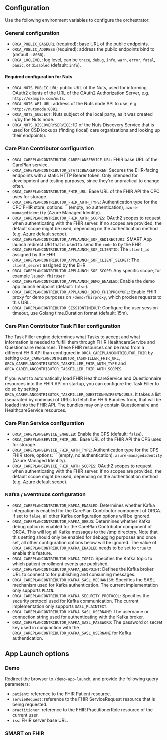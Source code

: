 ## Configuration
Use the following environment variables to configure the orchestrator:


### General configuration
- `ORCA_PUBLIC_BASEURL` (required): base URL of the public endpoints.
- `ORCA_PUBLIC_ADDRESS` (required): address the public endpoints bind to (default: `:8080`).
- `ORCA_LOGLEVEL`: log level, can be `trace`, `debug`, `info`, `warn`, `error`, `fatal`, `panic`, or `disabled` (default: `info`).

#### Required configuration for Nuts
- `ORCA_NUTS_PUBLIC_URL`: public URL of the Nuts, used for informing OAuth2 clients of the URL of the OAuth2 Authorization Server, e.g. `http://example.com/nuts`.
- `ORCA_NUTS_API_URL`: address of the Nuts node API to use, e.g. `http://nutsnode:8081`.
- `ORCA_NUTS_SUBJECT`: Nuts subject of the local party, as it was created in/by the Nuts node.
- `ORCA_NUTS_DISCOVERYSERVICE`: ID of the Nuts Discovery Service that is used for CSD lookups (finding (local) care organizations and looking up their endpoints).

### Care Plan Contributor configuration
- `ORCA_CAREPLANCONTRIBUTOR_CAREPLANSERVICE_URL`: FHIR base URL of the CarePlan service.
- `ORCA_CAREPLANCONTRIBUTOR_STATICBEARERTOKEN`: Secures the EHR-facing endpoints with a static HTTP Bearer token. Only intended for development and testing purposes, since they're unpractical to change often.
- `ORCA_CAREPLANCONTRIBUTOR_FHIR_URL`: Base URL of the FHIR API the CPC uses for storage.
- `ORCA_CAREPLANCONTRIBUTOR_FHIR_AUTH_TYPE`: Authentication type for the CPC FHIR store, options: `` (empty, no authentication), `azure-managedidentity` (Azure Managed Identity).
- `ORCA_CAREPLANCONTRIBUTOR_FHIR_AUTH_SCOPES`: OAuth2 scopes to request when authenticating with the FHIR server. If no scopes are provided, the default scope might be used, depending on the authentication method (e.g. Azure default scope).
- `ORCA_CAREPLANCONTRIBUTOR_APPLAUNCH_SOF_REDIRECTURI`: SMART App launch redirect URI that is used to send the `code` to by the EHR
- `ORCA_CAREPLANCONTRIBUTOR_APPLAUNCH_SOF_CLIENTID`:  The `client_id` assigned by the EHR
- `ORCA_CAREPLANCONTRIBUTOR_APPLAUNCH_SOF_CLIENT_SECRET`: The `client_secret` assigned by the EHR
- `ORCA_CAREPLANCONTRIBUTOR_APPLAUNCH_SOF_SCOPE`: Any specific scope, for example `launch fhirUser`
- `ORCA_CAREPLANCONTRIBUTOR_APPLAUNCH_DEMO_ENABLED`: Enable the demo app launch endpoint (default: `false`).
- `ORCA_CAREPLANCONTRIBUTOR_APPLAUNCH_DEMO_FHIRPROXYURL`: Enable FHIR proxy for demo purposes on `/demo/fhirproxy`, which proxies requests to this URL.
- `ORCA_CAREPLANCONTRIBUTOR_SESSIONTIMEOUT`: Configure the user session timeout, use Golang time.Duration format (default: 15m).

### Care Plan Contributor Task Filler configuration
The Task Filler engine determines what Tasks to accept and what information is needed to fulfill them through FHIR HealthcareService and Questionnaire resources.
These FHIR resources can be read from a different FHIR API than configured in `ORCA_CAREPLANCONTRIBUTOR_FHIR` by setting 
`ORCA_CAREPLANCONTRIBUTOR_TASKFILLER_FHIR_URL`, `ORCA_CAREPLANCONTRIBUTOR_TASKFILLER_FHIR_AUTH_TYPE` and `ORCA_CAREPLANCONTRIBUTOR_TASKFILLER_FHIR_AUTH_SCOPES`.

If you want to automatically load FHIR HealthcareService and Questionnaire resources into the FHIR API on startup,
you can configure the Task Filler to do so by setting `ORCA_CAREPLANCONTRIBUTOR_TASKFILLER_QUESTIONNAIRESYNCURLS`.
It takes a list (separated by commas) of URLs to fetch the FHIR Bundles from, that will be loaded into the FHIR API.
The bundles may only contain Questionnaire and HealthcareService resources.

### Care Plan Service configuration
- `ORCA_CAREPLANSERVICE_ENABLED`: Enable the CPS (default: `false`).
- `ORCA_CAREPLANSERVICE_FHIR_URL`: Base URL of the FHIR API the CPS uses for storage.
- `ORCA_CAREPLANSERVICE_FHIR_AUTH_TYPE`: Authentication type for the CPS FHIR store, options: `` (empty, no authentication), `azure-managedidentity` (Azure Managed Identity).
- `ORCA_CAREPLANSERVICE_FHIR_AUTH_SCOPES`: OAuth2 scopes to request when authenticating with the FHIR server. If no scopes are provided, the default scope might be used, depending on the authentication method (e.g. Azure default scope).

### Kafka / Eventhubs configuration

* `ORCA_CAREPLANCONTRIBUTOR_KAFKA_ENABLED`: Determines whether Kafka integration is enabled for the CarePlan Contributor component of ORCA. If set to `false`, all other Kafka configuration options will be ignored.
* `ORCA_CAREPLANCONTRIBUTOR_KAFKA_DEBUG`: Determines whether Kafka debug option is enabled for the CarePlan Contributor component of ORCA. This will log all Kafka messages to the /tmp directory. Note that this setting should only be enabled for debugging purposes and once set, all other configuration options below will be ignored. The value of `ORCA_CAREPLANCONTRIBUTOR_KAFKA_ENABLED` needs to be set to `true` to enable this feature.
* `ORCA_CAREPLANCONTRIBUTOR_KAFKA_TOPIC`: Specifies the Kafka topic to which patient enrollment events are published.
* `ORCA_CAREPLANCONTRIBUTOR_KAFKA_ENDPOINT`: Defines the Kafka broker URL to connect to for publishing and consuming messages.
* `ORCA_CAREPLANCONTRIBUTOR_KAFKA_SASL_MECHANISM`: Specifies the SASL mechanism used for Kafka authentication. The current implementation only supports `PLAIN`.
* `ORCA_CAREPLANCONTRIBUTOR_KAFKA_SECURITY_PROTOCOL`: Specifies the security protocol used for Kafka communication. The current implementation only supports `SASL_PLAINTEXT`.
* `ORCA_CAREPLANCONTRIBUTOR_KAFKA_SASL_USERNAME`: The username or connection string used for authenticating with the Kafka broker. 
* `ORCA_CAREPLANCONTRIBUTOR_KAFKA_SASL_PASSWORD`: The password or secret key used in conjunction with the `ORCA_CAREPLANCONTRIBUTOR_KAFKA_SASL_USERNAME` for Kafka authentication.

## App Launch options

### Demo

Redirect the browser to `/demo-app-launch`, and provide the following query parameters:

- `patient`: reference to the FHIR Patient resource.
- `servieRequest`: reference to the FHIR ServiceRequest resource that is being requested.
- `practitioner`: reference to the FHIR PractitionerRole resource of the current user.
- `iss`: FHIR server base URL.

### SMART on FHIR